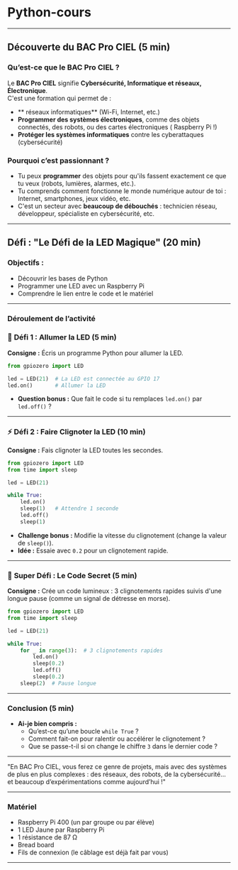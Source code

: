# Python-cours



---

## **Découverte du BAC Pro CIEL (5 min)**

### **Qu’est-ce que le BAC Pro CIEL ?**

Le **BAC Pro CIEL** signifie **Cybersécurité, Informatique et réseaux, Électronique**.  
C'est une formation qui permet de :

- ** réseaux informatiques** (Wi-Fi, Internet, etc.)
- **Programmer des systèmes électroniques**, comme des objets connectés, des robots, ou des cartes électroniques ( Raspberry Pi !)
- **Protéger les systèmes informatiques** contre les cyberattaques (cybersécurité)

### **Pourquoi c’est passionnant ?**

- Tu peux **programmer** des objets pour qu'ils fassent exactement ce que tu veux (robots, lumières, alarmes, etc.).
- Tu comprends comment fonctionne le monde numérique autour de toi : Internet, smartphones, jeux vidéo, etc.
- C'est un secteur avec **beaucoup de débouchés** : technicien réseau, développeur, spécialiste en cybersécurité, etc.

---

## **Défi : "Le Défi de la LED Magique" (20 min)**

### **Objectifs :**

- Découvrir les bases de Python
- Programmer une LED avec un Raspberry Pi
- Comprendre le lien entre le code et le matériel

---

### **Déroulement de l’activité**

### 🔴 **Défi 1 : Allumer la LED (5 min)**

**Consigne :** Écris un programme Python pour allumer la LED.

```python
from gpiozero import LED

led = LED(21)  # La LED est connectée au GPIO 17
led.on()       # Allumer la LED
```

- **Question bonus :** Que fait le code si tu remplaces `led.on()` par `led.off()` ?

---

### ⚡ **Défi 2 : Faire Clignoter la LED (10 min)**

**Consigne :** Fais clignoter la LED toutes les secondes.

```python
from gpiozero import LED
from time import sleep

led = LED(21)

while True:
    led.on()
    sleep(1)   # Attendre 1 seconde
    led.off()
    sleep(1)
```

- **Challenge bonus :** Modifie la vitesse du clignotement (change la valeur de `sleep()`).
- **Idée :** Essaie avec `0.2` pour un clignotement rapide.

---

### 🚀 **Super Défi : Le Code Secret (5 min)**

**Consigne :** Crée un code lumineux : 3 clignotements rapides suivis d'une longue pause (comme un signal de détresse en morse).

```python
from gpiozero import LED
from time import sleep

led = LED(21)

while True:
    for _ in range(3):  # 3 clignotements rapides
        led.on()
        sleep(0.2)
        led.off()
        sleep(0.2)
    sleep(2)  # Pause longue
```

---

### **Conclusion (5 min)**

- **Ai-je bien compris :**
    - Qu’est-ce qu’une boucle `while True` ?
    - Comment fait-on pour ralentir ou accélérer le clignotement ?
    - Que se passe-t-il si on change le chiffre `3` dans le dernier code ?

---



"En BAC Pro CIEL, vous ferez ce genre de projets, mais avec des systèmes de plus en plus complexes : des réseaux, des robots, de la cybersécurité… et beaucoup d’expérimentations comme aujourd’hui !"

---

### **Matériel**
- Raspberry Pi 400 (un par groupe ou par élève)
- 1 LED Jaune par Raspberry Pi
- 1 résistance de 87 Ω
- Bread board
- Fils de connexion (le câblage est déjà fait par vous)

---

